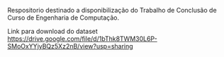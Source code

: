 Respositorio destinado a disponibilização do Trabalho de Conclusão de Curso de Engenharia de Computação.

Link para download do dataset
https://drive.google.com/file/d/1bThk8TWM30L6P-SMoOxYYjyBQz5Xz2nB/view?usp=sharing